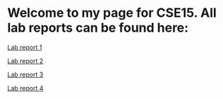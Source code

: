 # Welcome to my page for CSE15. All lab reports can be found here: 

[Lab report 1](lab-report-1-week-2.md)

[Lab report 2](lab-report-2-week-4.md)

[Lab report 3](lab-report-3-week-6.md)

[Lab report 4](lab-report-4-week-8.md)





